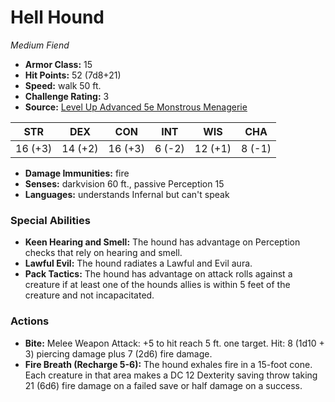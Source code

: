 # Hell Hound

*Medium* *Fiend*

- **Armor Class:** 15
- **Hit Points:** 52 (7d8+21)
- **Speed:** walk 50 ft.
- **Challenge Rating:** 3
- **Source:** [Level Up Advanced 5e Monstrous Menagerie](https://www.levelup5e.com)

| STR | DEX | CON | INT | WIS | CHA |
| --- | --- | --- | --- | --- | --- |
| 16 (+3) | 14 (+2) | 16 (+3) | 6 (-2) | 12 (+1) | 8 (-1) |

- **Damage Immunities:** fire
- **Senses:** darkvision 60 ft., passive Perception 15
- **Languages:** understands Infernal but can't speak
### Special Abilities
- **Keen Hearing and Smell:** The hound has advantage on Perception checks that rely on hearing and smell.
- **Lawful Evil:** The hound radiates a Lawful and Evil aura.
- **Pack Tactics:** The hound has advantage on attack rolls against a creature if at least one of the hounds allies is within 5 feet of the creature and not incapacitated.
### Actions
- **Bite:** Melee Weapon Attack: +5 to hit  reach 5 ft.  one target. Hit: 8 (1d10 + 3) piercing damage plus 7 (2d6) fire damage.
- **Fire Breath (Recharge 5-6):** The hound exhales fire in a 15-foot cone. Each creature in that area makes a DC 12 Dexterity saving throw  taking 21 (6d6) fire damage on a failed save or half damage on a success.
